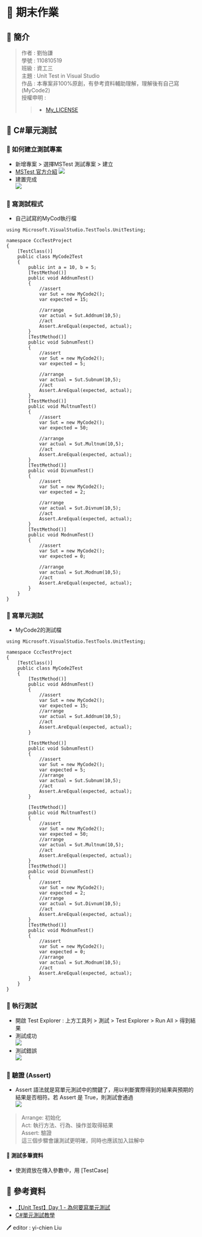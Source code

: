 # 📝 期末作業
## 📖 簡介
>作者 : 劉怡謙<br>
>學號 : 110810519<br>
>班級 : 資工三<br>
>主題 : Unit Test in Visual Studio <br>
>作品 : 本專案非100%原創，有參考資料輔助理解，理解後有自己寫(MyCode2)<br>
>授權申明 : 
>>* [My_LICENSE](LICENSE.md)


## 📖 C#單元測試
### 🔖 如何建立測試專案
* 新增專案 > 選擇MSTest 測試專案 > 建立
* [MSTest 官方介紹](https://docs.microsoft.com/zh-tw/dotnet/core/testing/unit-testing-with-mstest)
![](pic/before.JPG)
* 建置完成 <br>
![](pic/file.JPG)
### 🔖 寫測試程式
* 自己試寫的MyCod執行檔
```
using Microsoft.VisualStudio.TestTools.UnitTesting;

namespace CccTestProject
{
    [TestClass()]
    public class MyCode2Test
    {
        public int a = 10, b = 5;
        [TestMethod()]
        public void AddnumTest()
        {
            //assert
            var Sut = new MyCode2();
            var expected = 15;
            
            //arrange
            var actual = Sut.Addnum(10,5);
            //act
            Assert.AreEqual(expected, actual);
        }
        [TestMethod()]
        public void SubnumTest()
        {
            //assert
            var Sut = new MyCode2();
            var expected = 5;

            //arrange
            var actual = Sut.Subnum(10,5);
            //act
            Assert.AreEqual(expected, actual);
        }
        [TestMethod()]
        public void MultnumTest()
        {
            //assert
            var Sut = new MyCode2();
            var expected = 50;

            //arrange
            var actual = Sut.Multnum(10,5);
            //act
            Assert.AreEqual(expected, actual);
        }
        [TestMethod()]
        public void DivnumTest()
        {
            //assert
            var Sut = new MyCode2();
            var expected = 2;

            //arrange
            var actual = Sut.Divnum(10,5);
            //act
            Assert.AreEqual(expected, actual);
        }
        [TestMethod()]
        public void ModnumTest()
        {
            //assert
            var Sut = new MyCode2();
            var expected = 0;

            //arrange
            var actual = Sut.Modnum(10,5);
            //act
            Assert.AreEqual(expected, actual);
        }
    }
}
```


### 🔖 寫單元測試
* MyCode2的測試檔
```
using Microsoft.VisualStudio.TestTools.UnitTesting;

namespace CccTestProject
{
    [TestClass()]
    public class MyCode2Test
    {
        [TestMethod()]
        public void AddnumTest()
        {
            //assert
            var Sut = new MyCode2();
            var expected = 15;
            //arrange
            var actual = Sut.Addnum(10,5);
            //act
            Assert.AreEqual(expected, actual);
        }

        [TestMethod()]
        public void SubnumTest()
        {
            //assert
            var Sut = new MyCode2();
            var expected = 5;
            //arrange
            var actual = Sut.Subnum(10,5);
            //act
            Assert.AreEqual(expected, actual);
        }

        [TestMethod()]
        public void MultnumTest()
        {
            //assert
            var Sut = new MyCode2();
            var expected = 50;
            //arrange
            var actual = Sut.Multnum(10,5);
            //act
            Assert.AreEqual(expected, actual);
        }
        [TestMethod()]
        public void DivnumTest()
        {
            //assert
            var Sut = new MyCode2();
            var expected = 2;
            //arrange
            var actual = Sut.Divnum(10,5);
            //act
            Assert.AreEqual(expected, actual);
        }
        [TestMethod()]
        public void ModnumTest()
        {
            //assert
            var Sut = new MyCode2();
            var expected = 0;
            //arrange
            var actual = Sut.Modnum(10,5);
            //act
            Assert.AreEqual(expected, actual);
        }
    }
}
```
### 🔖 執行測試
* 開啟 Test Explorer : 上方工具列 > 測試 > Test Explorer > Run All > 得到結果
* 測試成功 <br>
![](pic/testexplorertrue.JPG)
* 測試錯誤 <br>
![](pic/testexplorerfalse.JPG)

### 🔖 驗證 (Assert)
* Assert 語法就是寫單元測試中的關鍵了，用以判斷實際得到的結果與預期的結果是否相符。若 Assert 是 True，則測試會通過 <br>
![](pic/mycode2.JPG)

>Arrange: 初始化<br>
Act: 執行方法、行為、操作並取得結果<br>
Assert: 驗證<br>
<tab>這三個步驟會讓測試更明確，同時也應該加入註解中<br>

#### 📍 測試多筆資料
* 使測資放在傳入參數中，用 [TestCase] 

## 📖 參考資料
* [【Unit Test】Day 1 - 為何要寫單元測試](https://toyo0103.blogspot.com/2017/04/unit-testday-1.html)
* [C#單元測試教學](https://asbolus.medium.com/c-%E5%96%AE%E5%85%83%E6%B8%AC%E8%A9%A6%E6%95%99%E5%AD%B8-4dc7bb3370d2)

🖊️ editor : yi-chien Liu
